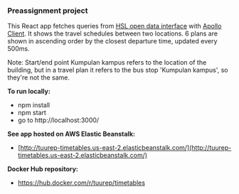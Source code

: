 ### Preassignment project

This React app fetches queries from [HSL open data interface](https://www.hsl.fi/en/opendata) with [Apollo Client](https://www.apollographql.com/docs/react/). It shows the travel schedules between two locations. 6 plans are shown in ascending order by the closest departure time, updated every 500ms.

Note: Start/end point Kumpulan kampus refers to the location of the building, but in a travel plan it refers to the bus stop 'Kumpulan kampus', so they're not the same.

**To run locally:**
* npm install
* npm start
* go to http://localhost:3000/

**See app hosted on AWS Elastic Beanstalk:**
* [http://tuurep-timetables.us-east-2.elasticbeanstalk.com/](http://tuurep-timetables.us-east-2.elasticbeanstalk.com/)

**Docker Hub repository:**
* https://hub.docker.com/r/tuurep/timetables